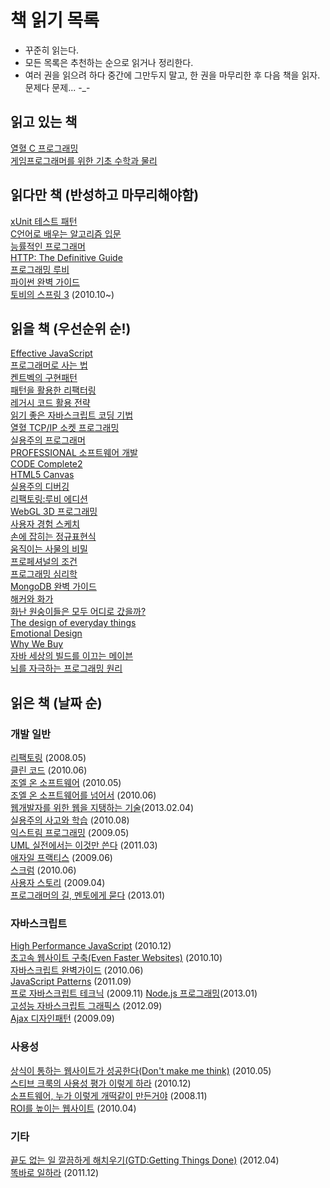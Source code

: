 책 읽기 목록
============
- 꾸준히 읽는다.
- 모든 목록은 추천하는 순으로 읽거나 정리한다.
- 여러 권을 읽으려 하다 중간에 그만두지 말고, 한 권을 마무리한 후 다음 책을 읽자. 문제다 문제... -_-


## 읽고 있는 책

[열혈 C 프로그래밍](http://book.naver.com/bookdb/book_detail.nhn?bid=6393451)  
[게임프로그래머를 위한 기초 수학과 물리](http://book.naver.com/bookdb/book_detail.nhn?bid=1486094)  


## 읽다만 책 (반성하고 마무리해야함)

[xUnit 테스트 패턴](http://book.naver.com/bookdb/book_detail.nhn?bid=6241917)  
[C언어로 배우는 알고리즘 입문](http://book.naver.com/bookdb/book_detail.nhn?bid=1478608)  
[능률적인 프로그래머](http://book.naver.com/bookdb/book_detail.nhn?bid=6082175)  
[HTTP: The Definitive Guide](http://book.naver.com/bookdb/book_detail.nhn?bid=994839)  
[프로그래밍 루비](http://book.naver.com/bookdb/book_detail.nhn?bid=2625527)  
[파이썬 완벽 가이드](http://book.naver.com/bookdb/book_detail.nhn?bid=6872340)  
[토비의 스프링 3](http://book.naver.com/bookdb/book_detail.nhn?bid=6330335) (2010.10~)  


## 읽을 책 (우선순위 순!)

[Effective JavaScript](http://www.amazon.com/Effective-JavaScript-Specific-Development-ebook/dp/B00AC1RP14/ref=tmm_kin_title_0)  
[프로그래머로 사는 법](http://book.naver.com/bookdb/book_detail.nhn?bid=7010768)  
[켄트벡의 구현패턴](http://book.naver.com/bookdb/book_detail.nhn?bid=4392142)  
[패턴을 활용한 리팩터링](http://book.naver.com/bookdb/book_detail.nhn?bid=6471623)  
[레거시 코드 활용 전략](http://book.naver.com/bookdb/book_detail.nhn?bid=4914383)  
[읽기 좋은 자바스크립트 코딩 기법](http://book.naver.com/bookdb/book_detail.nhn?bid=7112528)  
[열혈 TCP/IP 소켓 프로그래밍](http://book.naver.com/bookdb/book_detail.nhn?bid=6190577)  
[실용주의 프로그래머](http://book.naver.com/bookdb/book_detail.nhn?bid=1587963)  
[PROFESSIONAL 소프트웨어 개발](http://book.naver.com/bookdb/book_detail.nhn?bid=132593)  
[CODE Complete2](http://book.naver.com/bookdb/book_detail.nhn?bid=1535901)  
[HTML5 Canvas](http://book.naver.com/bookdb/book_detail.nhn?bid=6806523)  
[실용주의 디버깅](http://book.naver.com/bookdb/book_detail.nhn?bid=6298411)  
[리팩토링:루비 에디션](http://book.naver.com/bookdb/book_detail.nhn?bid=6740199)  
[WebGL 3D 프로그래밍](http://book.naver.com/bookdb/book_detail.nhn?bid=7042029)  
[사용자 경험 스케치](http://book.naver.com/bookdb/book_detail.nhn?bid=6291901)  
[손에 잡히는 정규표현식](http://book.naver.com/bookdb/book_detail.nhn?bid=6053135)  
[움직이는 사물의 비밀](http://book.naver.com/bookdb/book_detail.nhn?bid=7084086)  
[프로페셔널의 조건](http://book.naver.com/bookdb/book_detail.nhn?bid=7105636)  
[프로그래밍 심리학](http://book.naver.com/bookdb/book_detail.nhn?bid=4326393)  
[MongoDB 완벽 가이드](http://book.naver.com/bookdb/book_detail.nhn?bid=6645938)  
[해커와 화가](http://book.naver.com/bookdb/book_detail.nhn?bid=1914124)  
[화난 원숭이들은 모두 어디로 갔을까?](http://book.naver.com/bookdb/book_detail.nhn?bid=6739388)  
[The design of everyday things](http://book.naver.com/bookdb/book_detail.nhn?bid=1495983)  
[Emotional Design](http://book.naver.com/bookdb/book_detail.nhn?bid=1668931)  
[Why We Buy](http://book.naver.com/bookdb/book_detail.nhn?bid=5322457)  
[자바 세상의 빌드를 이끄는 메이븐](http://book.naver.com/bookdb/book_detail.nhn?bid=6600936)  
[뇌를 자극하는 프로그래밍 원리](http://book.naver.com/bookdb/book_detail.nhn?bid=3084646)  


## 읽은 책 (날짜 순)

### 개발 일반
[리팩토링](http://book.naver.com/bookdb/book_detail.nhn?bid=7047630) (2008.05)  
[클린 코드](http://book.naver.com/bookdb/book_detail.nhn?bid=6248623) (2010.06)  
[조엘 온 소프트웨어](http://book.naver.com/bookdb/book_detail.nhn?bid=1528741) (2010.05)  
[조엘 온 소프트웨어를 넘어서](http://book.naver.com/bookdb/book_detail.nhn?bid=6099079) (2010.06)  
[웹개발자를 위한 웹을 지탱하는 기술](http://book.naver.com/bookdb/book_detail.nhn?bid=6646793)(2013.02.04)  
[실용주의 사고와 학습](http://book.naver.com/bookdb/book_detail.nhn?bid=6261704) (2010.08)  
[익스트림 프로그래밍](http://book.naver.com/bookdb/book_detail.nhn?bid=2497945) (2009.05)  
[UML 실전에서는 이것만 쓴다](http://book.naver.com/bookdb/book_detail.nhn?bid=6439362) (2011.03)  
[애자일 프랙티스](http://book.naver.com/bookdb/book_detail.nhn?bid=3028831) (2009.06)  
[스크럼](http://book.naver.com/bookdb/book_detail.nhn?bid=4899173) (2010.06)  
[사용자 스토리](http://book.naver.com/bookdb/book_detail.nhn?bid=2099314) (2009.04)  
[프로그래머의 길, 멘토에게 묻다](http://book.naver.com/bookdb/book_detail.nhn?bid=6332442) (2013.01)  


### 자바스크립트
[High Performance JavaScript](http://book.naver.com/bookdb/book_detail.nhn?bid=6683307) (2010.12)  
[초고속 웹사이트 구축(Even Faster Websites)](http://book.naver.com/bookdb/book_detail.nhn?bid=6259017) (2010.10)  
[자바스크립트 완벽가이드](http://book.naver.com/bookdb/book_detail.nhn?bid=4561033) (2010.06)  
[JavaScript Patterns](http://book.naver.com/bookdb/book_detail.nhn?bid=6618965) (2011.09)  
[프로 자바스크립트 테크닉](http://book.naver.com/bookdb/book_detail.nhn?bid=4728986) (2009.11) 
[Node.js 프로그래밍](http://book.naver.com/bookdb/book_detail.nhn?bid=6818977)(2013.01)  
[고성능 자바스크립트 그래픽스](http://book.naver.com/bookdb/book_detail.nhn?bid=6976207) (2012.09)  
[Ajax 디자인패턴](http://book.naver.com/bookdb/book_detail.nhn?bid=2955225) (2009.09)  


### 사용성
[상식이 통하는 웹사이트가 성공한다(Don't make me think)](http://book.naver.com/bookdb/book_detail.nhn?bid=2511233) (2010.05)  
[스티브 크룩의 사용성 평가 이렇게 하라](http://book.naver.com/bookdb/book_detail.nhn?bid=6377099) (2010.12)  
[소프트웨어, 누가 이렇게 개떡같이 만든거야](http://book.naver.com/bookdb/book_detail.nhn?bid=4487377) (2008.11)  
[ROI를 높이는 웹사이트](http://book.naver.com/bookdb/book_detail.nhn?bid=4724829) (2010.04)  


### 기타
[끝도 없는 일 깔끔하게 해치우기(GTD:Getting Things Done)](http://book.naver.com/bookdb/book_detail.nhn?bid=6710155) (2012.04)  
[똑바로 일하라](http://book.naver.com/bookdb/book_detail.nhn?bid=6461746) (2011.12)  

